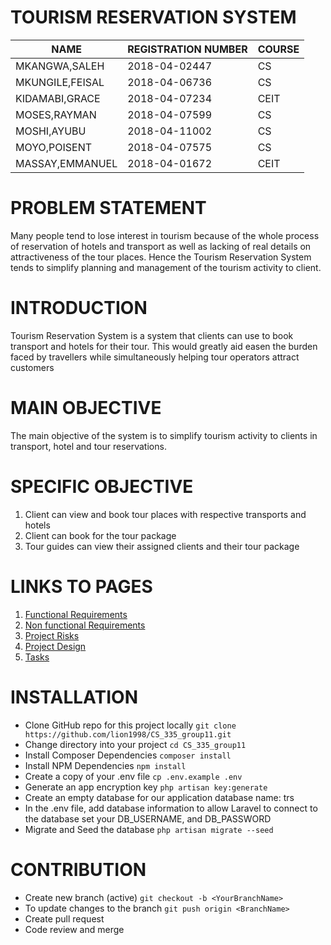 # TOURISM RESERVATION SYSTEM
| NAME          | REGISTRATION NUMBER   | COURSE|
| ------------- | ----------------------|-------|
| MKANGWA,SALEH | 2018-04-02447         |  CS   |
| MKUNGILE,FEISAL | 2018-04-06736       |  CS   |
| KIDAMABI,GRACE | 2018-04-07234        |  CEIT |
| MOSES,RAYMAN | 2018-04-07599          |  CS   |
| MOSHI,AYUBU | 2018-04-11002           |  CS   |
| MOYO,POISENT | 2018-04-07575          |  CS   |
| MASSAY,EMMANUEL | 2018-04-01672       | CEIT  |

# PROBLEM STATEMENT
Many people tend to lose interest in tourism because of the whole process of reservation of hotels and transport as well as lacking of real details on attractiveness of the tour places. Hence the Tourism Reservation System tends to simplify planning and management of the tourism activity to client.
# INTRODUCTION
Tourism Reservation System is a system that clients can use to book transport and hotels for their tour. This would greatly aid easen the burden faced by travellers while simultaneously helping tour operators attract customers
# MAIN OBJECTIVE
The main objective of the system is to simplify tourism activity to clients in transport, hotel and tour reservations.
# SPECIFIC OBJECTIVE
1. Client can view and book tour places with respective transports and hotels
2. Client can book for the tour package
3. Tour guides can view their assigned clients and their tour package

# LINKS TO PAGES
1. [Functional Requirements](https://github.com/lion1998/CS_335_group11/wiki/Functional-Requirements)
2. [Non functional Requirements](https://github.com/lion1998/CS_335_group11/wiki/Non-Functional-Requirements)
3. [Project Risks](https://github.com/lion1998/CS_335_group11/wiki/Project-Risks)
4. [Project Design](https://github.com/lion1998/CS_335_group11/wiki/System-Design)
5. [Tasks](https://github.com/lion1998/CS_335_group11/wiki/Tasks)

# INSTALLATION
* Clone GitHub repo for this project locally
`git clone https://github.com/lion1998/CS_335_group11.git` 
* Change directory into your project
`cd CS_335_group11`
* Install Composer Dependencies
`composer install`
* Install NPM Dependencies
`npm install`
* Create a copy of your .env file
`cp .env.example .env`
* Generate an app encryption key
`php artisan key:generate`
* Create an empty database for our application
database name: trs
* In the .env file, add database information to allow Laravel to connect to the database
set your DB_USERNAME, and DB_PASSWORD
* Migrate and Seed the database
`php artisan migrate --seed`

# CONTRIBUTION
* Create new branch (active)
`git checkout -b <YourBranchName>`
* To update changes to the branch
`git push origin <BranchName>`
* Create pull request
* Code review and merge
